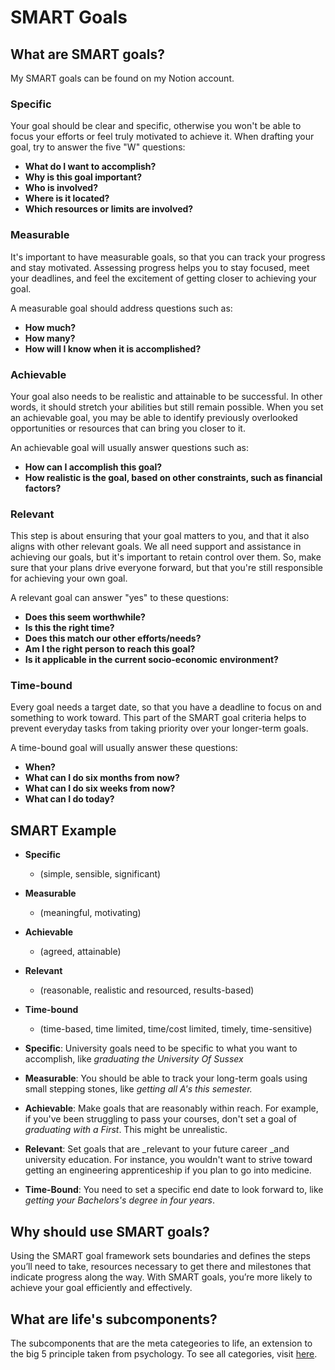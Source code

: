 # SMART Goals

## What are SMART goals?

My SMART goals can be found on my Notion account.

### Specific

Your goal should be clear and specific, otherwise you won't be able to focus your efforts or feel truly motivated to achieve it. When drafting your goal, try to answer the five "W" questions:

* **What do I want to accomplish?**
* **Why is this goal important?**
* **Who is involved?**
* **Where is it located?**
* **Which resources or limits are involved?**

### Measurable

It's important to have measurable goals, so that you can track your progress and stay motivated. Assessing progress helps you to stay focused, meet your deadlines, and feel the excitement of getting closer to achieving your goal.

A measurable goal should address questions such as:

* **How much?**
* **How many?**
* **How will I know when it is accomplished?**

### Achievable

Your goal also needs to be realistic and attainable to be successful. In other words, it should stretch your abilities but still remain possible. When you set an achievable goal, you may be able to identify previously overlooked opportunities or resources that can bring you closer to it.

An achievable goal will usually answer questions such as:

* **How can I accomplish this goal?**
* **How realistic is the goal, based on other constraints, such as financial factors?**

### Relevant

This step is about ensuring that your goal matters to you, and that it also aligns with other relevant goals. We all need support and assistance in achieving our goals, but it's important to retain control over them. So, make sure that your plans drive everyone forward, but that you're still responsible for achieving your own goal.

A relevant goal can answer "yes" to these questions:

* **Does this seem worthwhile?**
* **Is this the right time?**
* **Does this match our other efforts/needs?**
* **Am I the right person to reach this goal?**
* **Is it applicable in the current socio-economic environment?**

### Time-bound

Every goal needs a target date, so that you have a deadline to focus on and something to work toward. This part of the SMART goal criteria helps to prevent everyday tasks from taking priority over your longer-term goals.

A time-bound goal will usually answer these questions:

* **When?**
* **What can I do six months from now?**
* **What can I do six weeks from now?**
* **What can I do today?**

## SMART Example

* **Specific**
  * (simple, sensible, significant)
* **Measurable**
  * (meaningful, motivating)
* **Achievable**
  * (agreed, attainable)
* **Relevant**
  * (reasonable, realistic and resourced, results-based)
*   **Time-bound**

    * (time-based, time limited, time/cost limited, timely, time-sensitive)


* **Specific**: University goals need to be specific to what you want to accomplish, like _graduating the University Of Sussex_
* **Measurable**: You should be able to track your long-term goals using small stepping stones, like _getting all A's this semester._
* **Achievable**: Make goals that are reasonably within reach. For example, if you've been struggling to pass your courses, don't set a goal of _graduating with a First_. This might be unrealistic.
* **Relevant**: Set goals that are _relevant to your future career _and university education. For instance, you wouldn't want to strive toward getting an engineering apprenticeship if you plan to go into medicine.
* **Time-Bound**: You need to set a specific end date to look forward to, like _getting your Bachelors's degree in four years_.

## Why should use SMART goals?

Using the SMART goal framework sets boundaries and defines the steps you’ll need to take, resources necessary to get there and milestones that indicate progress along the way. With SMART goals, you’re more likely to achieve your goal efficiently and effectively.

## What are life's subcomponents?

The subcomponents that are the meta categeories to life, an extension to the big 5 principle taken from psychology. To see all categories, visit [here](https://adnantech.gitbook.io/wiki/categories-of-life).
